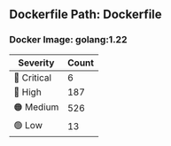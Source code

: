 ## Dockerfile Path: Dockerfile

### Docker Image: golang:1.22
| Severity | Count |
|----------|-------|
| 🛑 Critical | 6 |
| 🔴 High | 187 |
| 🟠 Medium | 526 |
| 🟢 Low | 13 |